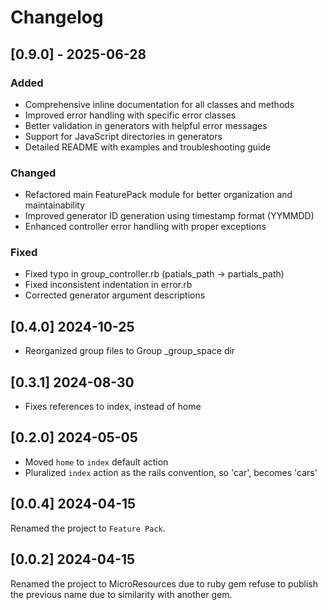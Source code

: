 # Changelog

## [0.9.0] - 2025-06-28
### Added
- Comprehensive inline documentation for all classes and methods
- Improved error handling with specific error classes
- Better validation in generators with helpful error messages
- Support for JavaScript directories in generators
- Detailed README with examples and troubleshooting guide

### Changed
- Refactored main FeaturePack module for better organization and maintainability
- Improved generator ID generation using timestamp format (YYMMDD)
- Enhanced controller error handling with proper exceptions

### Fixed
- Fixed typo in group_controller.rb (patials_path -> partials_path)
- Fixed inconsistent indentation in error.rb
- Corrected generator argument descriptions

## [0.4.0] 2024-10-25
- Reorganized group files to Group _group_space dir

## [0.3.1] 2024-08-30
- Fixes references to index, instead of home

## [0.2.0] 2024-05-05
- Moved `home` to `index` default action
- Pluralized `index` action as the rails convention, so 'car', becomes 'cars'

## [0.0.4] 2024-04-15
Renamed the project to `Feature Pack`.

## [0.0.2] 2024-04-15
Renamed the project to MicroResources due to ruby gem refuse to publish the previous name due to similarity with another gem.